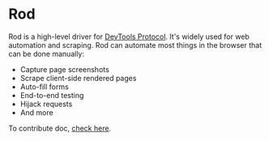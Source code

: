 # Rod

Rod is a high-level driver for [DevTools Protocol](https://chromedevtools.github.io/devtools-protocol).
It's widely used for web automation and scraping. Rod can automate most things in the browser that can be done manually:

- Capture page screenshots
- Scrape client-side rendered pages
- Auto-fill forms
- End-to-end testing
- Hijack requests
- And more

To contribute doc, [check here](contribute-doc.md).
